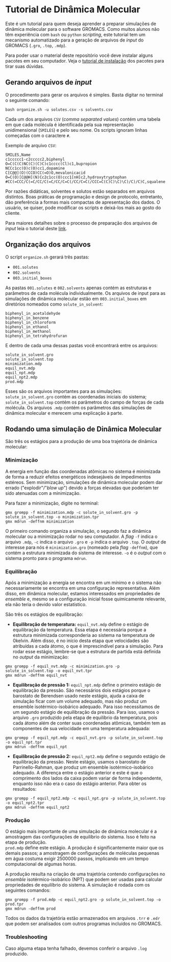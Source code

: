 # Tutorial de Dinâmica Molecular

Este é um tutorial para quem deseja aprender a preparar simulações de dinâmica
molecular para o software GROMACS. Como muitos alunos não têm experiência com
`bash` ou `python` _scripting_, este tutorial tem um mecanismo automatizado para
 a geração de arquivos de _input_ do GROMACS (`.gro`, `.top`, `.mdp`).

Para poder usar o material deste repositório você deve instalar alguns pacotes
em seu computador. Veja o [tutorial de instalação](zzz.markdown/install.md) dos
pacotes para tirar suas dúvidas.

## Gerando arquivos de _input_

O procedimento para gerar os arquivos é simples. Basta digitar no terminal o
seguinte comando:

```
bash organize.sh -u solutes.csv -s solvents.csv
```

Cada um dos arquivos `CSV` (_comma separated values_) contém uma tabela em que
cada molécula é identificada pela sua representação unidimensional (`SMILES`) e
pelo seu nome. Os scripts ignoram linhas começadas com o caractere `#`.

Exemplo de arquivo `CSV`:
```
SMILES,Name
c1ccccc1-c2ccccc2,biphenyl
O=C(C(C)NC(C)(C)C)c1cccc(Cl)c1,bupropion
NCCc1cc(O)c(O)cc1,dopamine
C[C@@](O)(CCO)CC(=O)O,mevalonicacid
O=C(O)[C@@H](N)Cc2c1cc(O)ccc1[nH]c2,hydroxytryptophan
#CC(=CCC/C(=C/CC/C(=C/CC/C=C(/CC/C=C(/CCC=C(C)C)\C)\C)/C)/C)C,squalene
```

Por razões didáticas, solventes e solutos estão separados em arquivos distintos.
Boas práticas de programação e design de protocolo, entretanto, dão preferência
a formas mais compactas de apresentação dos dados. O usuário, se quiser, pode
modificar os scripts e deixá-los mais ao gosto do cliente.

Para maiores detalhes sobre o processo de preparação dos arquivos de _input_ leia 
o tutorial deste [link](https://github.com/gduarter/setup_md/blob/master/zzz.markdown/small_molecule_prep.md).

## Organização dos arquivos

O script `organize.sh` gerará três pastas:

- `001.solutes`
- `002.solvents`
- `003.initial_boxes`

As pastas `001.solutes` e `002.solvents` apenas contém as estruturas e parâmetros
de cada molécula individualmente. Os arquivos de input para as simulações de
dinâmica molecular estão em `003.initial_boxes` em diretórios nomeados como
`solute_in_solvent`:

```
biphenyl_in_acetaldehyde         
biphenyl_in_benzene              
biphenyl_in_chloroform           
biphenyl_in_ethanol              
biphenyl_in_methanol             
biphenyl_in_tetrahydrofuran      
```

E dentro de cada uma dessas pastas você encontrará entre os arquivos:
```
solute_in_solvent.gro
solute_in_solvent.top
minimization.mdp
equil_nvt.mdp
equil_npt.mdp
equil_npt2.mdp
prod.mdp
```
Esses são os arquivos importantes para as simulações: `solute_in_solvent.gro`
contém as coordenadas iniciais do sistema; `solute_in_solvent.top` contém os
parâmetros do campo de forças de cada molécula. Os arquivos `.mdp` contém os
parâmetros das simulações de dinâmica molecular e merecem uma explicação à parte.

## Rodando uma simulação de Dinâmica Molecular

São três os estágios para a produção de uma boa trajetória de dinâmica
molecular:

### Minimização
A energia em função das coordenadas atômicas no sistema é
minimizada de forma a reduzir efeitos energéticos indesejáveis de impedimentos
estéreos. Sem minimização, simulações de dinâmica molecular podem dar errado
("explodir"/"_blow up_") devido a forças elevadas que poderiam ter sido atenuadas
com a minimização.

Para fazer a minimização, digite no terminal:

```
gmx grompp -f minimization.mdp -c solute_in_solvent.gro -p solute_in_solvent.top -o minimization.tpr
gmx mdrun -deffnm minimization
```

O primeiro comando organiza a simulação, o segundo faz a dinâmica molecular ou
a minimização rodar no seu computador. A _flag_ `-f` indica o arquivo `.mdp`,
`-c` indica o arquivo `.gro` e `-p` indica o arquivo `.top`. O _output_ de
interesse para nós é `minimization.gro` (nomeado pela _flag_ `-deffnm`), que
contém a estrutura minimizada do sistema de interesse. `-o` é o _output_ com o
sistema pronto para o programa `mdrun`.

### Equilibração
Após a minimização a energia se encontra em um mínimo e o sistema
não necessariamente se encontra em uma configuração representativa. Além disso,
em dinâmica molecular, estamos interessados em propriedades de _ensemble_ e, mesmo
se a configuração inicial fosse quimicamente relevante, ela não teria o devido
valor estatístico.

São três os estágios de equilibração:
- __Equilibração de temperatura:__ `equil_nvt.mdp` define o estágio de equilibração
 da temperatura. Essa etapa é necessária porque a estrutura minimizada corresponderia
 ao sistema na temperatura de $0 \text{kelvin}$. Além disso, é no início desta etapa
 que velocidades são atribuídas a cada átomo, o que é imprescindível para a simulação.
 Para rodar esse estágio, lembre-se que a estrutura de partida está definida no
 _output_ da minimização:
 ```
 gmx grompp -f equil_nvt.mdp -c minimization.gro -p solute_in_solvent.top -o equil_nvt.tpr
 gmx mdrun -deffnm equil_nvt
 ```

- __Equilibração de pressão 1:__ `equil_npt.mdp` define o primeiro estágio de
equilibração da pressão. São necessários dois estágios porque o barostato de Berendsen
usado neste estágio, ajuda a caixa de simulação ficar com um volume adequado, mas
não produz um ensemble isotérmico-isobárico adequado. Para isso necessitamos de um
segundo estágio de equilibração da pressão. Para isso, usamos o arquivo `.gro`
produzido pela etapa de equilíbrio da temperatura, pois cada átomo além de conter
suas coordenadas atômicas, também tem as componentes de sua velocidade em uma
temperatura adequada:
```
gmx grompp -f equil_npt.mdp -c equil_nvt.gro -p solute_in_solvent.top -o equil_npt.tpr
gmx mdrun -deffnm equil_npt
```

- __Equilibração de pressão 2:__ `equil_npt2.mdp` define o segundo estágio de
equilibração da pressão. Neste estágio, usamos o barostato de Parrinello-Rahman,
que produz um ensemble isotérmico-isobárico adequado. A diferença entre o estágio
anterior e este é que o comprimento dos lados da caixa podem variar de forma
independente, enquanto isso não era o caso do estágio anterior. Para obter os
resultados:
```
gmx grompp -f equil_npt2.mdp -c equil_npt.gro -p solute_in_solvent.top -o equil_npt2.tpr
gmx mdrun -deffnm equil_npt2
```

### Produção

O estágio mais importante de uma simulação de dinâmica molecular é a amostragem
das configurações de equilíbrio do sistema. Isso é feito na etapa de produção.  
`prod.mdp` define este estágio. A produção é significantemente maior que os
demais passos; a amostragem de configurações de moléculas pequenas em água
costuma exigir 2500000 passos, implicando em um tempo computacional de algumas
horas.

A produção resulta na criação de uma trajetória contendo configurações no _ensemble_
isotérmico-isobárico (NPT) que podem ser usadas para calcular propriedades de
equilíbrio do sistema. A simulação é rodada com os seguintes comandos:
```
gmx grompp -f prod.mdp -c equil_npt2.gro -p solute_in_solvent.top -o prod.tpr
gmx mdrun -deffnm prod
```

Todos os dados da trajetória estão armazenados em arquivos `.trr` e
`.edr` que podem ser analisados com outros programas incluídos no GROMACS.

### Troubleshooting
Caso alguma etapa tenha falhado, devemos conferir o arquivo `.log` produzido.
